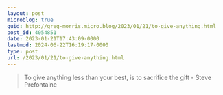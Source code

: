 ```yaml
---
layout: post
microblog: true
guid: http://greg-morris.micro.blog/2023/01/21/to-give-anything.html
post_id: 4054851
date: 2023-01-21T17:43:09-0000
lastmod: 2024-06-22T16:19:17-0000
type: post
url: /2023/01/21/to-give-anything.html
---
```

> To give anything less than your best, is to sacrifice the gift - Steve Prefontaine
